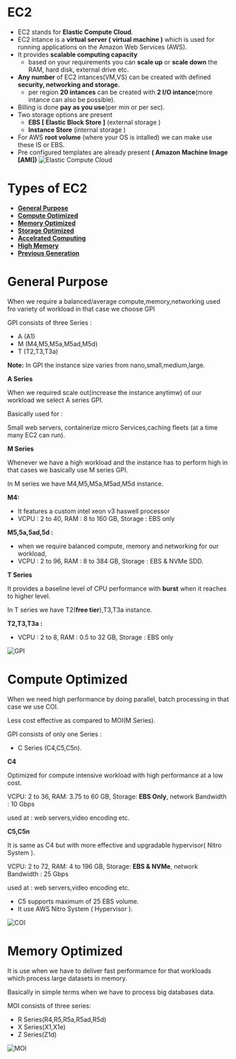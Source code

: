 
# EC2

- EC2 stands for **Elastic Compute Cloud**.
- EC2 intance is a **virtual server ( virtual machine )** which is used for running applications on the Amazon Web Services (AWS).
- It provides **scalable computing capacity**
    -   based on your requirements you can **scale up** or **scale down** the RAM, hard disk, external drive etc.
- **Any number** of EC2 intances(VM,VS) can be created with defined **security, networking and storage.**
    - per region **20 intances** can be created with **2 I/O intance**(more intance can also be possible).
- Billing is done **pay as you use**(per min or per sec).
- Two storage options are present
    - **EBS [ Elastic Block Store ]** (external storage )
    - **Instance Store** (internal storage )
- For AWS **root volume** (where your OS is intalled) we can make use these IS or EBS.
- Pre configured templates are already present **( Amazon Machine Image [AMI])**
![Elastic Compute Cloud](https://user-images.githubusercontent.com/62538952/132107446-27cd7dc0-5484-408a-b71e-fc1e7019e38d.gif)

# Types of EC2

- [**General Purpose**](https://github.com/Venkatesh0610/EC2#General-Purpose)
- [**Compute Optimized**](https://github.com/Venkatesh0610/EC2#Compute-Optimized)
- [**Memory Optimized**](https://github.com/Venkatesh0610/EC2#Memory-Optimized)
- [**Storage Optimized**](https://github.com/Venkatesh0610/EC2#Storage-Optimized)
- [**Accelrated Computing**](https://github.com/Venkatesh0610/EC2#Accelerated-Computing)
- [**High Memory**](https://github.com/Venkatesh0610/EC2#High-Memory)
- [**Previous Generation**](https://github.com/Venkatesh0610/EC2#Previous-Generation)

# General Purpose

When we require a balanced/average compute,memory,networking used fro variety of workload in that case we choose GPI

GPI consists of three Series :

- A (A1)
- M (M4,M5,M5a,M5ad,M5d)
- T (T2,T3,T3a)

**Note:** In GPI the instance size varies from nano,small,medium,large.

**A Series**

When we required scale out(increase the instance anytimw) of our workload
we select A series GPI.

Basically used for :

Small web servers, containerize micro Services,caching fleets (at a time many EC2 can run).

**M Series**

Whenever we have a high workload and the instance has to perform high in that cases we basically use M series GPI.

In M series we have M4,M5,M5a,M5ad,M5d instance.

**M4:**

- It features a custom intel xeon v3 haswell processor
- VCPU : 2 to 40, RAM : 8 to 160 GB, Storage : EBS only

**M5,5a,5ad,5d :**

- when we require balanced compute, memory and networking for our workload,
- VCPU : 2 to 96, RAM : 8 to 384 GB, Storage : EBS & NVMe SDD.

**T Series**

It provides a baseline level of CPU performance with **burst** when it reaches to higher level.

In T series we have T2(**free tier**),T3,T3a instance.

**T2,T3,T3a :**
- VCPU : 2 to 8, RAM : 0.5 to 32 GB, Storage : EBS only

![GPI](https://user-images.githubusercontent.com/62538952/132138324-b100296a-292d-4042-b581-3840e8083dc3.png)

# Compute Optimized

When we need high performance by doing parallel, batch processing in that case we use COI.

Less cost effective as compared to MOI(M Series).

GPI consists of only one Series :

- C Series (C4,C5,C5n).

**C4**

Optimized for compute intensive workload with high performance at a low cost.

VCPU: 2 to 36, RAM: 3.75 to 60 GB, Storage: **EBS Only**, network Bandwidth : 10 Gbps

used at : web servers,video encoding etc.

**C5,C5n**

It is same as C4 but with more effective and upgradable hypervisor( Nitro System ).

VCPU: 2 to 72, RAM: 4 to 196 GB, Storage: **EBS & NVMe**, network Bandwidth : 25 Gbps

used at : web servers,video encoding etc.

- C5 supports maximum of 25 EBS volume.
- It use AWS Nitro System ( Hypervisor ).

![COI](https://user-images.githubusercontent.com/62538952/132389026-6cf79eac-a3c9-4bfe-b109-0672284eb2c1.png)


# Memory Optimized

It is use when we have to deliver fast performamce for that workloads which process large datasets in memory.

Basically in simple terms when we have to process big databases data.

MOI consists of three series:
- R Series(R4,R5,R5a,R5ad,R5d)
- X Series(X1,X1e)
- Z Series(Z1d)

![MOI](https://user-images.githubusercontent.com/62538952/132390618-112da604-8ecf-47f3-8ce4-f64a346587cb.png)
